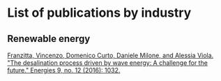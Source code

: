 # List of publications by industry

## Renewable energy
[Franzitta, Vincenzo, Domenico Curto, Daniele Milone, and Alessia Viola. "The desalination process driven by wave energy: A challenge for the future." Energies 9, no. 12 (2016): 1032.](https://www.mdpi.com/1996-1073/9/12/1032)
